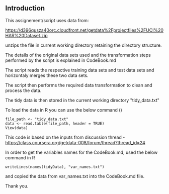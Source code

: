 ## Introduction

This assignement/script uses data from: 

https://d396qusza40orc.cloudfront.net/getdata%2Fprojectfiles%2FUCI%20HAR%20Dataset.zip 

unzips the file in current working directory retaining the directory structure.

The details of the original data sets used and the transformation steps performed by the script is explained in CodeBook.md

The script reads the respective training data sets and test data sets and horizontaly merges these two data sets. 

The script then performs the required data transformation to clean and process the data.

The tidy data is then stored in the current working directory "tidy_data.txt"

To load the data in R you can use the below command ()


    file_path <- "tidy_data.txt"
    data <- read.table(file_path, header = TRUE)
    View(data)
    
This code is based on the inputs from discussion thread - https://class.coursera.org/getdata-008/forum/thread?thread_id=24

In order to get the variables names for the CodeBook.md, used the below command in R

    writeLines(names(tidyData), "var_names.txt")
    
and copied the data from var_names.txt into the CodeBook.md file.

Thank you.